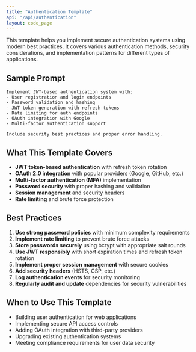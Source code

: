 ```yaml
---
title: "Authentication Template"
api: "/api/authentication"
layout: code_page
---
```


This template helps you implement secure authentication systems using modern best practices. It covers various authentication methods, security considerations, and implementation patterns for different types of applications.

## Sample Prompt

```
Implement JWT-based authentication system with:
- User registration and login endpoints
- Password validation and hashing
- JWT token generation with refresh tokens
- Rate limiting for auth endpoints
- OAuth integration with Google
- Multi-factor authentication support

Include security best practices and proper error handling.
```

## What This Template Covers

- **JWT token-based authentication** with refresh token rotation
- **OAuth 2.0 integration** with popular providers (Google, GitHub, etc.)
- **Multi-factor authentication (MFA)** implementation
- **Password security** with proper hashing and validation
- **Session management** and security headers
- **Rate limiting** and brute force protection

## Best Practices

1. **Use strong password policies** with minimum complexity requirements
2. **Implement rate limiting** to prevent brute force attacks
3. **Store passwords securely** using bcrypt with appropriate salt rounds
4. **Use JWT responsibly** with short expiration times and refresh token rotation
5. **Implement proper session management** with secure cookies
6. **Add security headers** (HSTS, CSP, etc.)
7. **Log authentication events** for security monitoring
8. **Regularly audit and update** dependencies for security vulnerabilities

## When to Use This Template

- Building user authentication for web applications
- Implementing secure API access controls
- Adding OAuth integration with third-party providers
- Upgrading existing authentication systems
- Meeting compliance requirements for user data security
